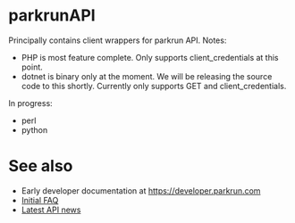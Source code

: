 parkrunAPI
==========

Principally contains client wrappers for parkrun API. Notes:

* PHP is most feature complete. Only supports client_credentials at this point.
* dotnet is binary only at the moment. We will be releasing the source code to this shortly. Currently only supports GET and client_credentials. 

In progress:

* perl
* python


See also
========

* Early developer documentation at https://developer.parkrun.com
* [Initial FAQ](http://support.parkrun.com/hc/en-us/categories/200347082-parkrun-API)
* [Latest API news](http://www.parkrun.com/news/tag/api/)
